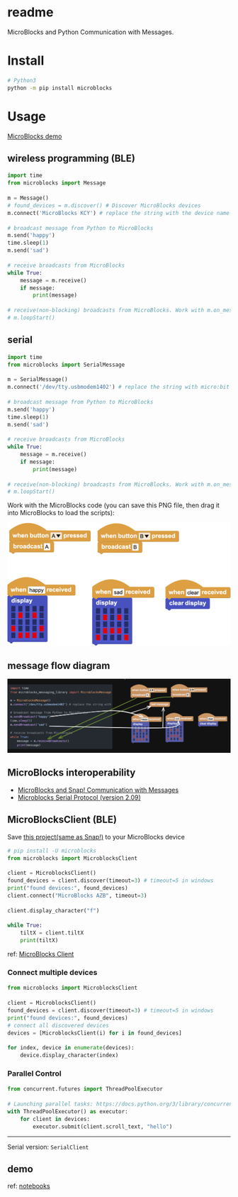 # readme

MicroBlocks and Python Communication with Messages.

# Install

```bash
# Python3
python -m pip install microblocks
```

# Usage

[MicroBlocks demo](https://microblocksfun.cn/run/microblocks.html#project=projectName%20%27%27%0A%0Amodule%20main%0Aauthor%20unknown%0Aversion%201%200%20%0Adescription%20%27%27%0A%0Ascript%20335%2093%20%7B%0AwhenBroadcastReceived%20%27sad%27%0A%27%5Bdisplay%3AmbDisplay%5D%27%2018284864%0A%7D%0A%0Ascript%2091%20116%20%7B%0AwhenBroadcastReceived%20%27happy%27%0A%27%5Bdisplay%3AmbDisplay%5D%27%2015237440%0A%7D%0A%0Ascript%20124%20309%20%7B%0AwhenStarted%0Aforever%20%7B%0A%20%20waitMillis%203000%0A%20%20sendBroadcast%20%27hello%20world%27%0A%7D%0A%7D%0A%0A%0Amodule%20%27LED%20Display%27%20Output%0Aauthor%20MicroBlocks%0Aversion%201%205%20%0Atags%20pixel%20matrix%20led%20tft%20%0Adescription%20%27Display%20primitives%20for%20the%205x5%20LED%20display%20on%20the%20BBC%20micro%3Abit%2C%20Calliope%20mini%20and%20M5Atom%20Matrix.%20Boards%20with%20TFT%20displays%20%28such%20as%20the%20Citilab%20ED1%20or%20the%20M5Stack%20family%29%20support%20these%20primitives%20with%20a%20simulated%20%22fat%20pixel%22%20display.%27%0Avariables%20_stop_scrolling_text%20%0A%0A%20%20spec%20%27%20%27%20%27%5Bdisplay%3AmbDisplay%5D%27%20%27display%20_%27%20%27microbitDisplay%27%2015237440%0A%20%20spec%20%27%20%27%20%27_set%20display%20color%27%20%27set%20display%20color%20_%27%20%27color%27%0A%20%20spec%20%27%20%27%20%27%5Bdisplay%3AmbDisplayOff%5D%27%20%27clear%20display%27%0A%20%20space%0A%20%20spec%20%27%20%27%20%27%5Bdisplay%3AmbPlot%5D%27%20%27plot%20x%20_%20y%20_%27%20%27num%20num%27%203%203%0A%20%20spec%20%27%20%27%20%27%5Bdisplay%3AmbUnplot%5D%27%20%27unplot%20x%20_%20y%20_%27%20%27num%20num%27%203%203%0A%20%20space%0A%20%20spec%20%27%20%27%20%27displayCharacter%27%20%27display%20character%20_%27%20%27str%27%20%27A%27%0A%20%20spec%20%27%20%27%20%27scroll_text%27%20%27scroll%20text%20_%20%3A%20pausing%20_%20ms%27%20%27str%20num%27%20%27HELLO%20ROSA%21%27%20100%0A%20%20spec%20%27%20%27%20%27stopScrollingText%27%20%27stop%20scrolling%27%0A%0Ato%20%27_set%20display%20color%27%20color%20%7B%0A%20%20callCustomCommand%20%27%5Bdisplay%3AmbSetColor%5D%27%20%28%27%5Bdata%3AmakeList%5D%27%20color%29%0A%7D%0A%0Ato%20displayCharacter%20s%20%7B%0A%20%20s%20%3D%20%28%27%5Bdata%3Ajoin%5D%27%20%27%27%20s%29%0A%20%20if%20%28%28size%20s%29%20%3D%3D%200%29%20%7B%0A%20%20%20%20%27%5Bdisplay%3AmbDisplayOff%5D%27%0A%20%20%20%20return%200%0A%20%20%7D%0A%20%20%27%5Bdisplay%3AmbDrawShape%5D%27%20%28%27%5Bdisplay%3AmbShapeForLetter%5D%27%20%28at%201%20s%29%29%0A%7D%0A%0Ato%20scroll_text%20text%20optionalDelay%20%7B%0A%20%20text%20%3D%20%28%27%5Bdata%3Ajoin%5D%27%20%27%27%20text%29%0A%20%20local%20%27delay%27%20100%0A%20%20if%20%28%28pushArgCount%29%20%3E%201%29%20%7B%0A%20%20%20%20delay%20%3D%20optionalDelay%0A%20%20%7D%0A%20%20_stop_scrolling_text%20%3D%20%28booleanConstant%20false%29%0A%20%20if%20%28%27Pico%3Aed%27%20%3D%3D%20%28boardType%29%29%20%7B%0A%20%20%20%20for%20position%20%28%28%28size%20text%29%20%2A%206%29%20%2B%2018%29%20%7B%0A%20%20%20%20%20%20if%20_stop_scrolling_text%20%7Breturn%200%7D%0A%20%20%20%20%20%20%27%5Bdisplay%3AmbDisplayOff%5D%27%0A%20%20%20%20%20%20%27%5Btft%3Atext%5D%27%20text%20%2817%20-%20position%29%200%20%28colorSwatch%20125%20125%20125%20255%29%201%20true%0A%20%20%20%20%20%20waitMillis%20%28delay%20%2F%202%29%0A%20%20%20%20%7D%0A%20%20%7D%20else%20%7B%0A%20%20%20%20for%20position%20%28%28%28size%20text%29%20%2A%206%29%20%2B%206%29%20%7B%0A%20%20%20%20%20%20if%20_stop_scrolling_text%20%7Breturn%200%7D%0A%20%20%20%20%20%20for%20i%20%28size%20text%29%20%7B%0A%20%20%20%20%20%20%20%20%27%5Bdisplay%3AmbDrawShape%5D%27%20%28%27%5Bdisplay%3AmbShapeForLetter%5D%27%20%28%27%5Bdata%3AunicodeAt%5D%27%20i%20text%29%29%20%28%28%28i%20%2A%206%29%20%2B%202%29%20-%20position%29%201%0A%20%20%20%20%20%20%7D%0A%20%20%20%20%20%20waitMillis%20delay%0A%20%20%20%20%7D%0A%20%20%7D%0A%7D%0A%0Ato%20stopScrollingText%20%7B%0A%20%20_stop_scrolling_text%20%3D%20%28booleanConstant%20true%29%0A%20%20waitMillis%2010%0A%20%20%27%5Bdisplay%3AmbDisplayOff%5D%27%0A%7D%0A%0A)

## wireless programming (BLE)

```python
import time
from microblocks import Message

m = Message()
# found_devices = m.discover() # Discover MicroBlocks devices
m.connect('MicroBlocks KCY') # replace the string with the device name

# broadcast message from Python to MicroBlocks
m.send('happy')
time.sleep(1)
m.send('sad')

# receive broadcasts from MicroBlocks
while True:
    message = m.receive()
    if message:
        print(message)

# receive(non-blocking) broadcasts from MicroBlocks. Work with m.on_message = <a function>
# m.loopStart()
```

## serial

```python
import time
from microblocks import SerialMessage

m = SerialMessage()
m.connect('/dev/tty.usbmodem1402') # replace the string with micro:bit port

# broadcast message from Python to MicroBlocks
m.send('happy')
time.sleep(1)
m.send('sad')

# receive broadcasts from MicroBlocks
while True:
    message = m.receive()
    if message:
        print(message)

# receive(non-blocking) broadcasts from MicroBlocks. Work with m.on_message = <a function>
# m.loopStart()
```

Work with the MicroBlocks code (you can save this PNG file, then drag it into MicroBlocks to load the scripts):

![](./allScripts147900.png)

## message flow diagram

![](./MicroBlocks-Python-Communication.jpg)

## MicroBlocks interoperability

- [MicroBlocks and Snap! Communication with Messages](https://wiki.microblocks.fun/snap/microblocks_snap_messaging)
- [Microblocks Serial Protocol (version 2.09)](https://bitbucket.org/john_maloney/smallvm/src/master/misc/SERIAL_PROTOCOL.md)

## MicroBlocksClient (BLE)

Save [this project(same as Snap!)](https://microblocksfun.cn/run/microblocks.html#project=https://wwj718.github.io/post/img/MicroBlocks-server-dynatalk.ubp) to your MicroBlocks device

```py
# pip install -U microblocks
from microblocks import MicroblocksClient

client = MicroblocksClient()
found_devices = client.discover(timeout=3) # timeout=5 in windows
print("found devices:", found_devices)
client.connect("MicroBlocks AZB", timeout=3)

client.display_character("f")

while True:
    tiltX = client.tiltX
    print(tiltX)
```

ref: [MicroBlocks Client](https://wwj718.github.io/post/%E7%BC%96%E7%A8%8B/snap-microblocks-client/)

### Connect multiple devices

```py
from microblocks import MicroblocksClient

client = MicroblocksClient()
found_devices = client.discover(timeout=3) # timeout=5 in windows
print("found devices:", found_devices)
# connect all discovered devices
devices = [MicroblocksClient(i) for i in found_devices]

for index, device in enumerate(devices):
    device.display_character(index)
```

### Parallel Control

```py
from concurrent.futures import ThreadPoolExecutor

# Launching parallel tasks: https://docs.python.org/3/library/concurrent.futures.html
with ThreadPoolExecutor() as executor:
    for client in devices:
        executor.submit(client.scroll_text, "hello")
```

---

Serial version: `SerialClient`

## demo

ref: [notebooks](./notebooks)
